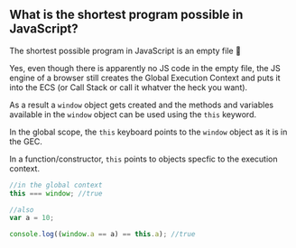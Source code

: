 ## What is the shortest program possible in JavaScript?

The shortest possible program in JavaScript is an empty file 🤯

Yes, even though there is apparently no JS code in the empty file, the JS engine of a browser still creates the Global Execution Context and puts it into the ECS (or Call Stack or call it whatver the heck you want).

As a result a `window` object gets created and the methods and variables available in the `window` object can be used using the `this` keyword.

In the global scope, the `this` keyboard points to the `window` object as it is in the GEC.

In a function/constructor, `this` points to objects specfic to the execution context.

```js
//in the global context
this === window; //true

//also
var a = 10;

console.log((window.a == a) == this.a); //true
```
